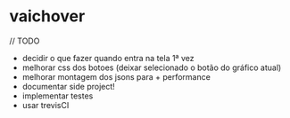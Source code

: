 # vaichover

// TODO

- decidir o que fazer quando entra na tela 1ª vez
- melhorar css dos botoes (deixar selecionado o botão do gráfico atual)
- melhorar montagem dos jsons para + performance
- documentar side project!
- implementar testes
- usar trevisCI
